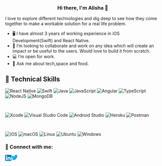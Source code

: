 <!-- <p align="center">
   <img src="https://github.com/alishashaw439/alishashaw439/blob/main/images/backgroundCover.png" alt="my banner">
</p> -->

<h3 align="center">
Hi there, I'm Alisha 👋
</h3>

<!-- <h2 align="center">
I'm a Software Engineer
</h2>  -->

I love to explore different technologies and dig deep to see how they come together to make a workable solution for a real life problem.

- :desktop_computer: I have almost 3 years of working experience in iOS Development(Swift) and React Native.
- 👯 I’m looking to collaborate and work on any idea which will create an impact or be useful to the users. Would love to build it from scratch.
- :computer: I’m open for work.
- 💬 Ask me about tech,space and food.

## 💼 Technical Skills

![React Native](https://img.shields.io/badge/React_Native-20232A?style=for-the-badge&logo=react&logoColor=61DAFB)
![Swift](https://img.shields.io/badge/swift-F54A2A?style=for-the-badge&logo=swift&logoColor=white)
![Java](https://img.shields.io/badge/java-%23ED8B00.svg?style=for-the-badge&logo=java&logoColor=white)
![JavaScript](https://img.shields.io/badge/javascript-%23323330.svg?style=for-the-badge&logo=javascript&logoColor=%23F7DF1E)
![Angular](https://img.shields.io/badge/angular-%23DD0031.svg?style=for-the-badge&logo=angular&logoColor=white)
![TypeScript](https://img.shields.io/badge/typescript-%23007ACC.svg?style=for-the-badge&logo=typescript&logoColor=white)
![NodeJS](https://img.shields.io/badge/node.js-6DA55F?style=for-the-badge&logo=node.js&logoColor=white)
![MongoDB](https://img.shields.io/badge/MongoDB-%234ea94b.svg?style=for-the-badge&logo=mongodb&logoColor=white)


</br>

![Xcode](https://img.shields.io/badge/Xcode-007ACC?style=for-the-badge&logo=Xcode&logoColor=white)
![Visual Studio Code](https://img.shields.io/badge/Visual%20Studio%20Code-0078d7.svg?style=for-the-badge&logo=visual-studio-code&logoColor=white)
![Android Studio](https://img.shields.io/badge/Android%20Studio-3DDC84.svg?style=for-the-badge&logo=android-studio&logoColor=white)
![Heroku](https://img.shields.io/badge/heroku-%23430098.svg?style=for-the-badge&logo=heroku&logoColor=white)
![Postman](https://img.shields.io/badge/Postman-FF6C37?style=for-the-badge&logo=postman&logoColor=white)


</br>

![iOS](https://img.shields.io/badge/iOS-000000?style=for-the-badge&logo=ios&logoColor=white)
![macOS](https://img.shields.io/badge/mac%20os-000000?style=for-the-badge&logo=macos&logoColor=F0F0F0)
![Linux](https://img.shields.io/badge/Linux-FCC624?style=for-the-badge&logo=linux&logoColor=black)
![Ubuntu](https://img.shields.io/badge/Ubuntu-E95420?style=for-the-badge&logo=ubuntu&logoColor=white)
![Windows](https://img.shields.io/badge/Windows-0078D6?style=for-the-badge&logo=windows&logoColor=white)





### 🤝 Connect with me:
<a href="https://www.linkedin.com/in/alisha-shaw/"><img align="left" src="https://github.com/alishashaw439/alishashaw439/blob/main/images/linkedin.png" width="20px"/></a>
<a href="https://twitter.com/AlishaShaw00"><img align="left" src="https://github.com/alishashaw439/alishashaw439/blob/main/images/twitter.png" width="21px"/></a>
</br>

